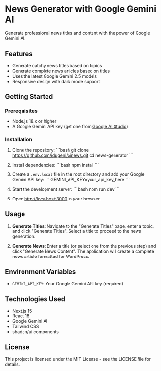 # News Generator with Google Gemini AI

Generate professional news titles and content with the power of Google Gemini AI.

## Features

- Generate catchy news titles based on topics
- Generate complete news articles based on titles
- Uses the latest Google Gemini 2.5 models
- Responsive design with dark mode support

## Getting Started

### Prerequisites

- Node.js 18.x or higher
- A Google Gemini API key (get one from [Google AI Studio](https://ai.google.dev/))

### Installation

1. Clone the repository:
   \`\`\`bash
   git clone https://github.com/idugeni/ainews.git
   cd news-generator
   \`\`\`

2. Install dependencies:
   \`\`\`bash
   npm install
   \`\`\`

3. Create a `.env.local` file in the root directory and add your Google Gemini API key:
   \`\`\`
   GEMINI_API_KEY=your_api_key_here
   \`\`\`

4. Start the development server:
   \`\`\`bash
   npm run dev
   \`\`\`

5. Open [http://localhost:3000](http://localhost:3000) in your browser.

## Usage

1. **Generate Titles**: Navigate to the "Generate Titles" page, enter a topic, and click "Generate Titles". Select a title to proceed to the news generation.

2. **Generate News**: Enter a title (or select one from the previous step) and click "Generate News Content". The application will create a complete news article formatted for WordPress.

## Environment Variables

- `GEMINI_API_KEY`: Your Google Gemini API key (required)

## Technologies Used

- Next.js 15
- React 18
- Google Gemini AI
- Tailwind CSS
- shadcn/ui components

## License

This project is licensed under the MIT License - see the LICENSE file for details.
